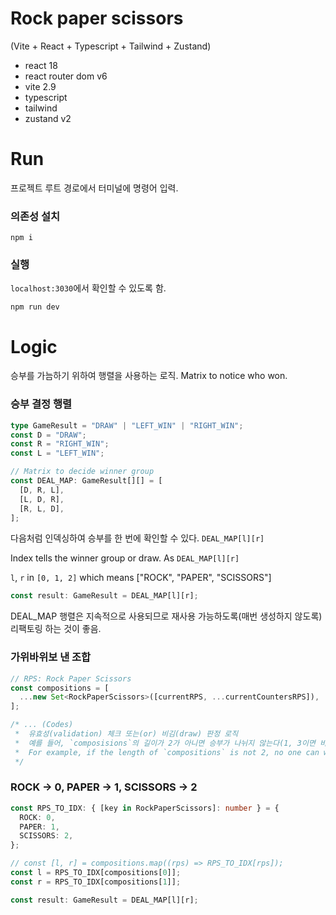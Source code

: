 # Rock paper scissors

(Vite + React + Typescript + Tailwind + Zustand)

- react 18
- react router dom v6
- vite 2.9
- typescript
- tailwind
- zustand v2

# Run

프로젝트 루트 경로에서 터미널에 명령어 입력.

### 의존성 설치

```
npm i
```

### 실행

`localhost:3030`에서 확인할 수 있도록 함.

```
npm run dev
```

# Logic

승부를 가늠하기 위하여 행렬을 사용하는 로직. Matrix to notice who won.

### 승부 결정 행렬

```typescript
type GameResult = "DRAW" | "LEFT_WIN" | "RIGHT_WIN";
const D = "DRAW";
const R = "RIGHT_WIN";
const L = "LEFT_WIN";

// Matrix to decide winner group
const DEAL_MAP: GameResult[][] = [
  [D, R, L],
  [L, D, R],
  [R, L, D],
];
```

다음처럼 인덱싱하여 승부를 한 번에 확인할 수 있다. `DEAL_MAP[l][r]`

Index tells the winner group or draw. As `DEAL_MAP[l][r]`

`l`, `r` in `[0, 1, 2]` which means ["ROCK", "PAPER", "SCISSORS"]

```typescript
const result: GameResult = DEAL_MAP[l][r];
```

DEAL_MAP 행렬은 지속적으로 사용되므로 재사용 가능하도록(매번 생성하지 않도록) 리팩토링 하는 것이 좋음.

### 가위바위보 낸 조합

```typescript
// RPS: Rock Paper Scissors
const compositions = [
  ...new Set<RockPaperScissors>([currentRPS, ...currentCountersRPS]),
];

/* ... (Codes)
 *  유효성(validation) 체크 또는(or) 비김(draw) 판정 로직
 *  예를 들어, `composisions`의 길이가 2가 아니면 승부가 나뉘지 않는다(1, 3이면 비김. 0이면 이상함.).
 *  For example, if the length of `compositions` is not 2, no one can win.
 */
```

### ROCK -> 0, PAPER -> 1, SCISSORS -> 2

```typescript
const RPS_TO_IDX: { [key in RockPaperScissors]: number } = {
  ROCK: 0,
  PAPER: 1,
  SCISSORS: 2,
};

// const [l, r] = compositions.map((rps) => RPS_TO_IDX[rps]);
const l = RPS_TO_IDX[compositions[0]];
const r = RPS_TO_IDX[compositions[1]];

const result: GameResult = DEAL_MAP[l][r];
```
